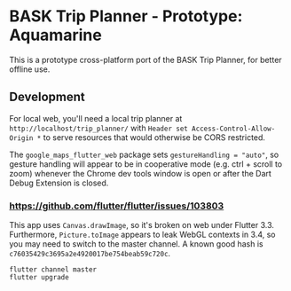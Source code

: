 # BASK Trip Planner - Prototype: Aquamarine

This is a prototype cross-platform port of the BASK Trip Planner, for better offline use.

## Development

For local web, you'll need a local trip planner at `http://localhost/trip_planner/` with `Header set Access-Control-Allow-Origin *` to serve resources that would otherwise be CORS restricted.

The `google_maps_flutter_web` package sets `gestureHandling = "auto"`, so gesture handling will appear to be in cooperative mode (e.g. ctrl + scroll to zoom) whenever the Chrome dev tools window is open or after the Dart Debug Extension is closed.

### https://github.com/flutter/flutter/issues/103803

This app uses `Canvas.drawImage`, so it's broken on web under Flutter 3.3. Furthermore, `Picture.toImage` appears to leak WebGL contexts in 3.4, so you may need to switch to the master channel. A known good hash is `c76035429c3695a2e4920017be754beab59c720c`.

```
flutter channel master
flutter upgrade
```